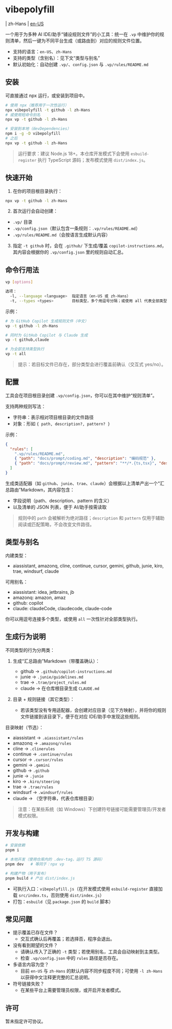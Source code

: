 # vibepolyfill

| zh-Hans
| [en-US](./README.en.md)

一个用于为多种 AI IDE/助手“铺设规则文件”的小工具：统一在 `.vp` 中维护你的规则清单，然后一键为不同平台生成（或路由到）对应的规则文件位置。

- 支持的语言：`en-US`、`zh-Hans`
- 支持的类型（含别名）：见下文“类型与别名”
- 默认初始化：自动创建 `.vp/`、`config.json` 与 `.vp/rules/README.md`

## 安装

可直接通过 npx 运行，或安装到项目中。

```bash
# 使用 npx（推荐用于一次性运行）
npx vibepolyfill -t github -l zh-Hans
# 或使用短命令别名
npx vp -t github -l zh-Hans

# 安装到本地（devDependencies）
npm i -g -D vibepolyfill
# 之后
npx vp -t github -l zh-Hans
```

> 运行要求：建议 Node.js 18+。本仓库开发模式下会使用 `esbuild-register` 执行 TypeScript 源码；发布模式使用 `dist/index.js`。

## 快速开始

1) 在你的项目根目录执行：

```bash
npx vp -t github -l zh-Hans
```

2) 首次运行会自动创建：
- `.vp/` 目录
- `.vp/config.json`（默认包含一条规则：`.vp/rules/README.md`）
- `.vp/rules/README.md`（会按语言生成默认内容）

3) 指定 `-t github` 时，会在 `.github/` 下生成/覆盖 `copilot-instructions.md`，其内容会根据你的 `.vp/config.json` 里的规则自动汇总。

## 命令行用法

```bash
vp [options]

选项：
  -l, --language <language>  指定语言（en-US 或 zh-Hans）
  -t, --types <types>        目标类型，多个用逗号分隔；或使用 all 代表全部类型
```

示例：

```bash
# 为 GitHub Copilot 生成规则文件（中文）
vp -t github -l zh-Hans

# 同时为 GitHub Copilot 与 Claude 生成
vp -t github,claude

# 为全部支持类型执行
vp -t all
```

> 提示：若目标文件已存在，部分类型会进行覆盖前确认（交互式 yes/no）。

## 配置

工具会在项目根目录创建 `.vp/config.json`，你可以在其中维护“规则清单”。

支持两种规则写法：
- 字符串：表示相对项目根目录的文件路径
- 对象：形如 `{ path, description?, pattern? }`

示例：

```json
{
  "rules": [
    ".vp/rules/README.md",
    { "path": "docs/prompt/coding.md", "description": "编码规范" },
    { "path": "docs/prompt/review.md", "pattern": "**/*.{ts,tsx}", "description": "代码评审要点" }
  ]
}
```

生成类适配器（如 `github`、`junie`、`trae`、`claude`）会根据以上清单产出一个“汇总路由”Markdown，其内容包含：
- 字段说明（path、description、pattern 的含义）
- 以及清单的 JSON 列表，便于 AI/助手按需读取

> 规则中的 `path` 会被解析为绝对路径；`description` 和 `pattern` 仅用于辅助阅读或匹配策略，不会改变文件路径。

## 类型与别名

内建类型：
- aiassistant, amazonq, cline, continue, cursor, gemini, github, junie, kiro, trae, windsurf, claude

可用别名：
- aiassistant: idea, jetbrains, jb
- amazonq: amazon, amaz
- github: copilot
- claude: claudeCode, claudecode, claude-code

你可以用逗号连接多个类型，或使用 `all` 一次性针对全部类型执行。

## 生成行为说明

不同类型的行为分两类：

1) 生成“汇总路由”Markdown（带覆盖确认）：
   - github → `.github/copilot-instructions.md`
   - junie  → `.junie/guidelines.md`
   - trae   → `.trae/project_rules.md`
   - claude → 在仓库根目录生成 `CLAUDE.md`

2) 目录 + 规则链接（其它类型）：
   - 若该类型没有专用适配器，会创建对应目录（见下方映射），并将你的规则文件链接到该目录下，便于在对应 IDE/助手中发现这些规则。

目录映射（节选）：
- aiassistant → `.aiassistant/rules`
- amazonq    → `.amazonq/rules`
- cline      → `.clinerules`
- continue   → `.continue/rules`
- cursor     → `.cursor/rules`
- gemini     → `.gemini`
- github     → `.github`
- junie      → `.junie`
- kiro       → `.kiro/steering`
- trae       → `.trae/rules`
- windsurf   → `.windsurf/rules`
- claude     → （空字符串，代表仓库根目录）

> 注意：在某些系统（如 Windows）下创建符号链接可能需要管理员/开发者模式权限。

## 开发与构建

```bash
# 安装依赖
pnpm i

# 本地开发（使用仓库内的 .dev-tag，运行 TS 源码）
pnpm dev   # 等同于：npx vp

# 构建产物（用于发布）
pnpm build # 产出 dist/index.js
```

- 可执行入口：`vibepolyfill.js`（在开发模式使用 `esbuild-register` 直接加载 `src/index.ts`，否则使用 `dist/index.js`）
- 打包：`esbuild`（见 `package.json` 的 `build` 脚本）

## 常见问题

- 提示覆盖已存在文件？
  - 交互式确认后再覆盖；若选择否，程序会退出。
- 没有看到期望的文件？
  - 请确认传入了正确的 `-t` 类型；若使用别名，工具会自动映射到主类型。
  - 检查 `.vp/config.json` 中的 `rules` 路径是否存在。
- 多语言内容为空？
  - 目前 `en-US` 与 `zh-Hans` 的默认内容不同步程度不同；可使用 `-l zh-Hans` 以获得中文注释更完整的汇总说明。
- 符号链接失败？
  - 在某些平台上需要管理员权限，或开启开发者模式。

## 许可

暂未指定许可协议。
